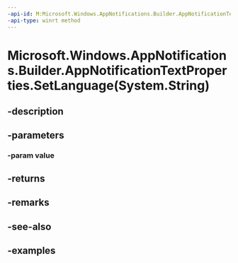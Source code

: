 ```yaml
---
-api-id: M:Microsoft.Windows.AppNotifications.Builder.AppNotificationTextProperties.SetLanguage(System.String)
-api-type: winrt method
---
```


# Microsoft.Windows.AppNotifications.Builder.AppNotificationTextProperties.SetLanguage(System.String)

<!--
public Microsoft.Windows.AppNotifications.Builder.AppNotificationTextProperties SetLanguage (string value);
-->


## -description

## -parameters

### -param value

## -returns

## -remarks

## -see-also

## -examples


